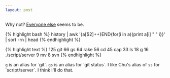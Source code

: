 ```yaml
---
layout: post
---
```

Why not?  [Everyone else](http://blog.codefront.net/2008/04/18/command-history-meme) seems to be.  

{% highlight bash %}
history | awk '{a[$2]++}END{for(i in a){print a[i] " " i}}' | sort -rn | head
{% endhighlight %}

{% highlight text %}
125 git
66 gs
64 rake
56 cd
45 cap
33 ls
18 g
16 ./script/server
9 mv
8 svn
{% endhighlight %}

<code>g</code> is an alias for \`git\`.  <code>gs</code> is an alias for \`git status\`.  I like Chu's alias of <code>ss</code> for \`script/server\`.  I think I'll do that.



